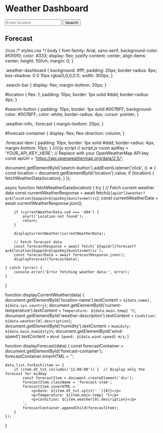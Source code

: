 <!DOCTYPE html>
<html lang="en">
<head>
    <meta charset="UTF-8">
    <meta name="viewport" content="width=device-width, initial-scale=1.0">
    <title>Weather Dashboard</title>
    <link rel="stylesheet" href="styles.css">
</head>
<body>
    <div class="weather-dashboard">
        <h1>Weather Dashboard</h1>
        <div class="search-bar">
            <input type="text" id="location" placeholder="Enter location">
            <button id="search-button">Search</button>
        </div>
        <div class="weather-info">
            <h2 id="location-name"></h2>
            <p id="current-temperature"></p>
            <p id="weather-description"></p>
            <p id="humidity"></p>
            <p id="wind-speed"></p>
        </div>
        <div class="forecast">
            <h2>Forecast</h2>
            <div id="forecast-container"></div>
        </div>
    </div>
    <script src="script.js"></script>
</body>
</html>




//css
/* styles.css */
body {
    font-family: Arial, sans-serif;
    background-color: #f0f0f0;
    color: #333;
    display: flex;
    justify-content: center;
    align-items: center;
    height: 100vh;
    margin: 0;
}

.weather-dashboard {
    background: #fff;
    padding: 20px;
    border-radius: 8px;
    box-shadow: 0 0 10px rgba(0,0,0,0.1);
    width: 300px;
}

.search-bar {
    display: flex;
    margin-bottom: 20px;
}

#location {
    flex: 1;
    padding: 10px;
    border: 1px solid #ddd;
    border-radius: 4px;
}

#search-button {
    padding: 10px;
    border: 1px solid #007BFF;
    background-color: #007BFF;
    color: white;
    border-radius: 4px;
    cursor: pointer;
}

.weather-info, .forecast {
    margin-bottom: 20px;
}

#forecast-container {
    display: flex;
    flex-direction: column;
}

.forecast-item {
    padding: 10px;
    border: 1px solid #ddd;
    border-radius: 4px;
    margin-bottom: 10px;
}
/////js script
// script.js
const apiKey = 'YOUR_API_KEY_HERE';  // Replace with your OpenWeatherMap API key
const apiUrl = 'https://api.openweathermap.org/data/2.5/';

document.getElementById('search-button').addEventListener('click', () => {
    const location = document.getElementById('location').value;
    if (location) {
        fetchWeatherData(location);
    }
});

async function fetchWeatherData(location) {
    try {
        // Fetch current weather data
        const currentWeatherResponse = await fetch(`${apiUrl}weather?q=${location}&appid=${apiKey}&units=metric`);
        const currentWeatherData = await currentWeatherResponse.json();
        
        if (currentWeatherData.cod === '404') {
            alert('Location not found');
            return;
        }
        
        displayCurrentWeather(currentWeatherData);

        // Fetch forecast data
        const forecastResponse = await fetch(`${apiUrl}forecast?q=${location}&appid=${apiKey}&units=metric`);
        const forecastData = await forecastResponse.json();
        displayForecast(forecastData);
        
    } catch (error) {
        console.error('Error fetching weather data:', error);
    }
}

function displayCurrentWeather(data) {
    document.getElementById('location-name').textContent = `${data.name}, ${data.sys.country}`;
    document.getElementById('current-temperature').textContent = `Temperature: ${data.main.temp} °C`;
    document.getElementById('weather-description').textContent = `Condition: ${data.weather[0].description}`;
    document.getElementById('humidity').textContent = `Humidity: ${data.main.humidity}%`;
    document.getElementById('wind-speed').textContent = `Wind Speed: ${data.wind.speed} m/s`;
}

function displayForecast(data) {
    const forecastContainer = document.getElementById('forecast-container');
    forecastContainer.innerHTML = '';
    
    data.list.forEach(item => {
        if (item.dt_txt.includes('12:00:00')) {  // Display only the forecast for midday
            const forecastItem = document.createElement('div');
            forecastItem.className = 'forecast-item';
            forecastItem.innerHTML = `
                <p>Date: ${item.dt_txt.split(' ')[0]}</p>
                <p>Temperature: ${item.main.temp} °C</p>
                <p>Condition: ${item.weather[0].description}</p>
            `;
            forecastContainer.appendChild(forecastItem);
        }
    });
}

